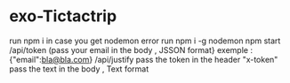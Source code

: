 # exo-Tictactrip
run npm i
in case you get nodemon error run npm i -g nodemon
npm start 
/api/token (pass your email in the body , JSSON format}
exemple : {"email":bla@bla.com}
/api/justify
pass the token in the header "x-token"
pass the text in the body , Text format 

